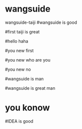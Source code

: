 # wangsuide
wangsuide-taiji
#wangsuide is good

#first taiji is great

#hello haha

#you new first

#you new who are you

#you new no

#wangsuide is man

#wangsuide is great man

# you konow

#IDEA is good
